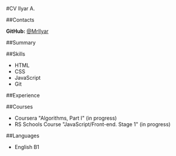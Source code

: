 #CV Ilyar A.

##Contacts

**GitHub:** [@MrIlyar](https://github.com/MrIlyar)

##Summary


##Skills

- HTML
- CSS
- JavaScript
- Git

##Experience

##Courses
- Coursera "Algorithms, Part I" (in progress)
- RS Schools Course "JavaScript/Front-end. Stage 1" (in progress)

##Languages

- English B1